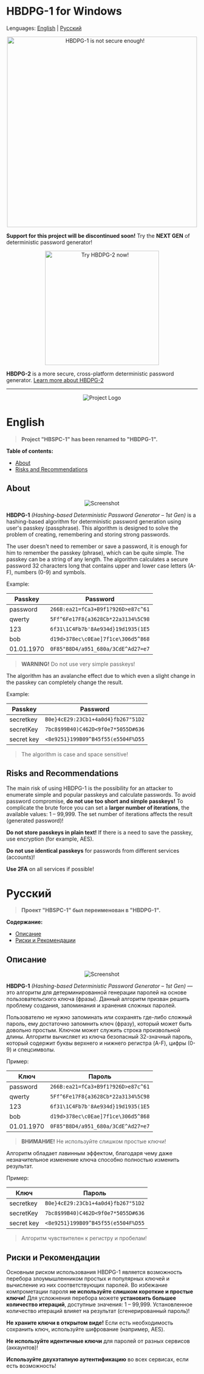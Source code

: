 # HBDPG-1 for Windows

Lenguages: [English](#English) | [Русский](#Русский)

<p align="center"><img src="Pictures/Warning.png" alt="HBDPG-1 is not secure enough!" width="500px"></p>

**Support  for this project will be discontinued soon!** Try the **NEXT GEN** of deterministic password generator!

<p align="center"><a href="https://piotr-kniaz.github.io/HBDPG-2/"><img src="Pictures/TryButton.png" alt="Try HBDPG-2 now!" width="300px"></a></p>

**HBDPG-2** is a more secure, cross-platform deterministic password generator. [Learn more about HBDPG-2](https://github.com/Piotr-Kniaz/HBDPG-2)

---

<p align="center"><img src="Pictures/SocialPreview.png" alt="Project Logo"/></p>

# English

> **Project "HBSPC-1" has been renamed to "HBDPG-1".**

**Table of contents:**
* [About](#About)
* [Risks and Recommendations](#Risks-and-Recommendations)

## About

<p align="center"><img src="Pictures/Screenshot1.png" alt="Screenshot"/></p>

**HBDPG-1** *(Hashing-based Deterministic Password Generator – 1st Gen)* is a hashing-based algorithm for deterministic password generation using user's passkey (passphrase).
This algorithm is designed to solve the problem of creating, remembering and storing strong passwords.

The user doesn't need to remember or save a password, it is enough for him to remember the passkey (phrase), which can be quite simple. 
The passkey can be a string of any length. The algorithm calculates a secure password 32 characters long that contains upper and lower 
case letters (A-F), numbers (0-9) and symbols.

Example:

| Passkey    | Password                           |
| ---------- | ---------------------------------- |
| password   | `266B:ea21=fCa3+B9f1?926D>e87c^61` |
| qwerty     | `5Ff^6Fe17F8{a3628Cb*22a3134%5C98` |
| 123        | `6f31\1C4Fb7b'8Ae934d}19d1935(1E5` |
| bob        | `d19d>378ec\c0Eae]7f1ce\306d5^868` |
| 01.01.1970 | `0F85"B8D4/a951_680a/3CdE^Ad27=e7` |

> **WARNING!** Do not use very simple passkeys!

The algorithm has an avalanche effect due to which even a slight change in the passkey can completely change the result.

Example:

| Passkey    | Password                           |
| ---------- | ---------------------------------- |
| secretkey  | `B0e}4cE29:23Cb1+4a0d4}fb267"51D2` |
| secretKey  | `7bc8$99B40)C462D<9f0e7*5055D#636` |
| secret key | `<8e9251}199B09^B45f55(e5504F%D55` |

> The algorithm is case and space sensitive!

## Risks and Recommendations

The main risk of using HBDPG-1 is the possibility for an attacker to enumerate simple and popular passkeys and calculate passwords. 
To avoid password compromise, **do not use too short and simple passkeys!** To complicate the brute force you can set a **larger number of iterations**, the available values: 1 – 99,999. The set number of iterations affects the result (generated password)!

**Do not store passkeys in plain text!** If there is a need to save the passkey, use encryption (for example, AES).

**Do not use identical passkeys** for passwords from different services (accounts)!

**Use 2FA** on all services if possible!

# Русский

> **Проект "HBSPC-1" был переименован в "HBDPG-1".**

**Содержание:**
* [Описание](#Описание)
* [Риски и Рекомендации](#Риски-и-Рекомендации)

## Описание

<p align="center"><img src="Pictures/Screenshot1.png" alt="Screenshot"/></p>

**HBDPG-1** *(Hashing-based Deterministic Password Generator – 1st Gen)* — это алгоритм для детерминированной генерации паролей на основе пользовательского ключа (фразы).
Данный алгоритм призван решить проблему создания, запоминания и хранения сложных паролей.

Пользователю не нужно запоминать или сохранять где-либо сложный пароль, ему достаточно запомнить ключ (фразу), который может быть довольно простым. 
Ключом может служить строка произвольной длины. Алгоритм вычисляет из ключа безопасный 32-значный пароль, который содержит буквы верхнего и нижнего 
регистра (A-F), цифры (0-9) и спецсимволы.

Пример:

| Ключ       | Пароль                             |
| ---------- | ---------------------------------- |
| password   | `266B:ea21=fCa3+B9f1?926D>e87c^61` |
| qwerty     | `5Ff^6Fe17F8{a3628Cb*22a3134%5C98` |
| 123        | `6f31\1C4Fb7b'8Ae934d}19d1935(1E5` |
| bob        | `d19d>378ec\c0Eae]7f1ce\306d5^868` |
| 01.01.1970 | `0F85"B8D4/a951_680a/3CdE^Ad27=e7` |

> **ВНИМАНИЕ!** Не используйте слишком простые ключи!

Алгоритм обладает лавинным эффектом, благодаря чему даже незначительное изменение ключа способно полностью изменить результат.

Пример:

| Ключ       | Пароль                             |
| ---------- | ---------------------------------- |
| secretkey  | `B0e}4cE29:23Cb1+4a0d4}fb267"51D2` |
| secretKey  | `7bc8$99B40)C462D<9f0e7*5055D#636` |
| secret key | `<8e9251}199B09^B45f55(e5504F%D55` |

> Алгоритм чувствителен к регистру и пробелам!

## Риски и Рекомендации

Основным риском использования HBDPG-1 является возможность перебора злоумышленником простых и популярных ключей и вычисление из них соответствующих паролей. 
Во избежание компрометации пароля **не используйте слишком короткие и простые ключи!** Для усложнения перебора можете **установить большее количество итераций**, доступные значения: 1 – 99,999. Установленное количество итераций влияет на результат (сгенерированный пароль)!

**Не храните ключи в открытом виде!** Если есть необходимость сохранить ключ, используйте шифрование (например, AES).

**Не используйте идентичные ключи** для паролей от разных сервисов (аккаунтов)!

**Используйте двухэтапную аутентификацию** во всех сервисах, если есть возможность!
